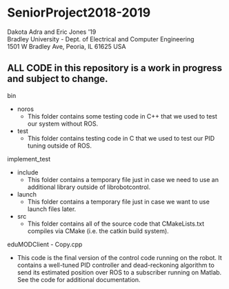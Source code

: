 # SeniorProject2018-2019

Dakota Adra and Eric Jones '19<br>
Bradley University - Dept. of Electrical and Computer Engineering<br>
1501 W Bradley Ave, Peoria, IL 61625 USA<br>

## ALL CODE in this repository is a work in progress and subject to change.<br>

bin
* noros
  * This folder contains some testing code in C++ that we used to test our system without ROS.
* test
  * This folder contains testing code in C that we used to test our PID tuning outside of ROS.

implement_test
* include
  * This folder contains a temporary file just in case we need to use an additional library outside of librobotcontrol.
* launch
  * This folder contains a temporary file just in case we want to use launch files later.
* src
  * This folder contains all of the source code that CMakeLists.txt compiles via CMake (i.e. the catkin build system).
    
eduMODClient - Copy.cpp<br>
* This code is the final version of the control code running on the robot. It contains a well-tuned PID controller and dead-reckoning algorithm to send its estimated position over ROS to a subscriber running on Matlab. See the code for additional documentation. 
